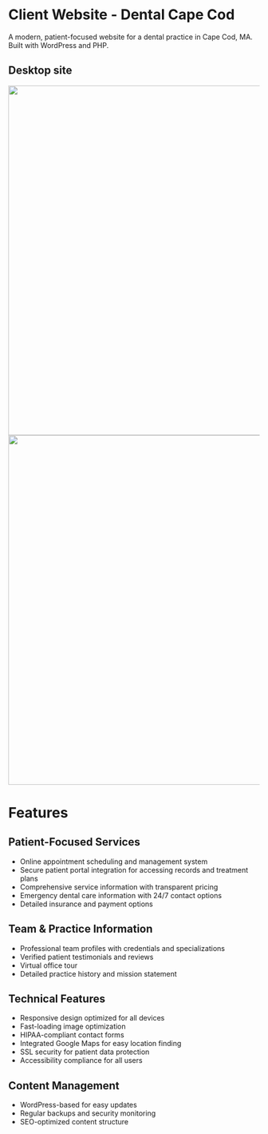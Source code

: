 # Client Website - Dental Cape Cod

A modern, patient-focused website for a dental practice in Cape Cod, MA. Built with WordPress and PHP.

## Desktop site
<img src="https://raw.githubusercontent.com/iterating/worcester-dentist-group/refs/heads/main/public/portfolio.webdental.dentalcapecod.desktop1.jpeg" width="700px">

<img src="https://raw.githubusercontent.com/iterating/worcester-dentist-group/refs/heads/main/public/portfolio.webdental.dentalcapecod.desktop2.jpeg" width="700px">

# Features

## Patient-Focused Services
- Online appointment scheduling and management system
- Secure patient portal integration for accessing records and treatment plans
- Comprehensive service information with transparent pricing
- Emergency dental care information with 24/7 contact options
- Detailed insurance and payment options

## Team & Practice Information
- Professional team profiles with credentials and specializations
- Verified patient testimonials and reviews
- Virtual office tour
- Detailed practice history and mission statement

## Technical Features
- Responsive design optimized for all devices
- Fast-loading image optimization
- HIPAA-compliant contact forms
- Integrated Google Maps for easy location finding
- SSL security for patient data protection
- Accessibility compliance for all users

## Content Management
- WordPress-based for easy updates
- Regular backups and security monitoring
- SEO-optimized content structure
